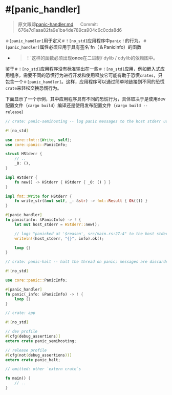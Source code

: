 # #[panic_handler]

> 原文跟踪[panic-handler.md](https://github.com/rust-lang-nursery/nomicon/blob/master/src/panic-handler.md) &emsp; Commit: 676e7d1aaa82fa9e1ba4de789ca904c6c0cda8d6

`＃[panic_handler]`用于定义`＃！[no_std]`应用程序中`panic！`的行为。`＃[panic_handler]`属性必须应用于具有签名`fn（＆PanicInfo）的函数
 - >！`这样的函数必须出现**once**在二进制/ dylib / cdylib的依赖图中。

鉴于`＃！[no_std]`应用程序没有标准输出在一些`＃！[no_std]`应用，例如嵌入式应用程序，需要不同的恐慌行为进行开发和使用释放它可能有助于恐慌`crates`，只包含一个`＃[panic_handler]`。这样，应用程序可以通过简单地链接到不同的恐慌`crate`来轻松交换恐慌行为。

下面显示了一个示例，其中应用程序具有不同的恐慌行为，具体取决于是使用dev配置文件（`cargo build`）编译还是使用发布配置文件（`cargo build --release`）

``` rust
// crate: panic-semihosting -- log panic messages to the host stderr using semihosting

#![no_std]

use core::fmt::{Write, self};
use core::panic::PanicInfo;

struct HStderr {
    // ..
    _0: (),
}

impl HStderr {
    fn new() -> HStderr { HStderr { _0: () } }
}

impl fmt::Write for HStderr {
    fn write_str(&mut self, _: &str) -> fmt::Result { Ok(()) }
}

#[panic_handler]
fn panic(info: &PanicInfo) -> ! {
    let mut host_stderr = HStderr::new();

    // logs "panicked at '$reason', src/main.rs:27:4" to the host stderr
    writeln!(host_stderr, "{}", info).ok();

    loop {}
}
```

``` rust
// crate: panic-halt -- halt the thread on panic; messages are discarded

#![no_std]

use core::panic::PanicInfo;

#[panic_handler]
fn panic(_info: &PanicInfo) -> ! {
    loop {}
}
```

``` rust
// crate: app

#![no_std]

// dev profile
#[cfg(debug_assertions)]
extern crate panic_semihosting;

// release profile
#[cfg(not(debug_assertions))]
extern crate panic_halt;

// omitted: other `extern crate`s

fn main() {
    // ..
}
```
